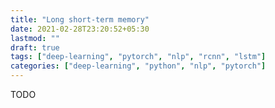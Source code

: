 ```yaml
---
title: "Long short-term memory"
date: 2021-02-28T23:20:52+05:30
lastmod: ""
draft: true
tags: ["deep-learning", "pytorch", "nlp", "rcnn", "lstm"]
categories: ["deep-learning", "python", "nlp", "pytorch"]
---
```


TODO
